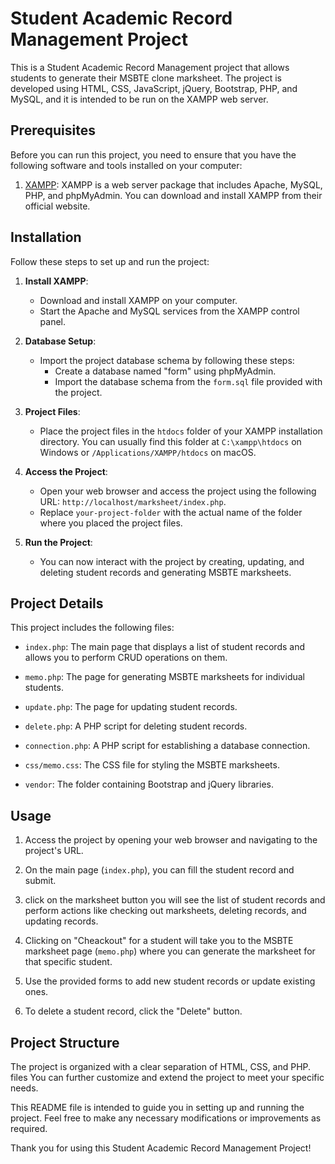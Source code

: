 # Student Academic Record Management Project

This is a Student Academic Record Management project that allows students to generate their MSBTE clone marksheet. The project is developed using HTML, CSS, JavaScript, jQuery, Bootstrap, PHP, and MySQL, and it is intended to be run on the XAMPP web server.

## Prerequisites

Before you can run this project, you need to ensure that you have the following software and tools installed on your computer:

1. [XAMPP](https://www.apachefriends.org/index.html): XAMPP is a web server package that includes Apache, MySQL, PHP, and phpMyAdmin. You can download and install XAMPP from their official website.

## Installation

Follow these steps to set up and run the project:

1. **Install XAMPP**:
   - Download and install XAMPP on your computer.
   - Start the Apache and MySQL services from the XAMPP control panel.

2. **Database Setup**:
   - Import the project database schema by following these steps:
     - Create a database named "form" using phpMyAdmin.
     - Import the database schema from the `form.sql` file provided with the project.

3. **Project Files**:
   - Place the project files in the `htdocs` folder of your XAMPP installation directory. You can usually find this folder at `C:\xampp\htdocs` on Windows or `/Applications/XAMPP/htdocs` on macOS.

4. **Access the Project**:
   - Open your web browser and access the project using the following URL: `http://localhost/marksheet/index.php`.
   - Replace `your-project-folder` with the actual name of the folder where you placed the project files.

5. **Run the Project**:
   - You can now interact with the project by creating, updating, and deleting student records and generating MSBTE marksheets.

## Project Details

This project includes the following files:

- `index.php`: The main page that displays a list of student records and allows you to perform CRUD operations on them.

- `memo.php`: The page for generating MSBTE marksheets for individual students.

- `update.php`: The page for updating student records.

- `delete.php`: A PHP script for deleting student records.

- `connection.php`: A PHP script for establishing a database connection.

- `css/memo.css`: The CSS file for styling the MSBTE marksheets.

- `vendor`: The folder containing Bootstrap and jQuery libraries.

## Usage

1. Access the project by opening your web browser and navigating to the project's URL.

2. On the main page (`index.php`), you can fill the student record and submit.
3.  click on the marksheet button you will see the list of student records and perform actions like checking out marksheets, deleting records, and updating records.

4. Clicking on "Cheackout" for a student will take you to the MSBTE marksheet page (`memo.php`) where you can generate the marksheet for that specific student.

5. Use the provided forms to add new student records or update existing ones.

6. To delete a student record, click the "Delete" button.

## Project Structure

The project is organized with a clear separation of HTML, CSS, and PHP. files You can further customize and extend the project to meet your specific needs.

This README file is intended to guide you in setting up and running the project. Feel free to make any necessary modifications or improvements as required.

Thank you for using this Student Academic Record Management Project!
